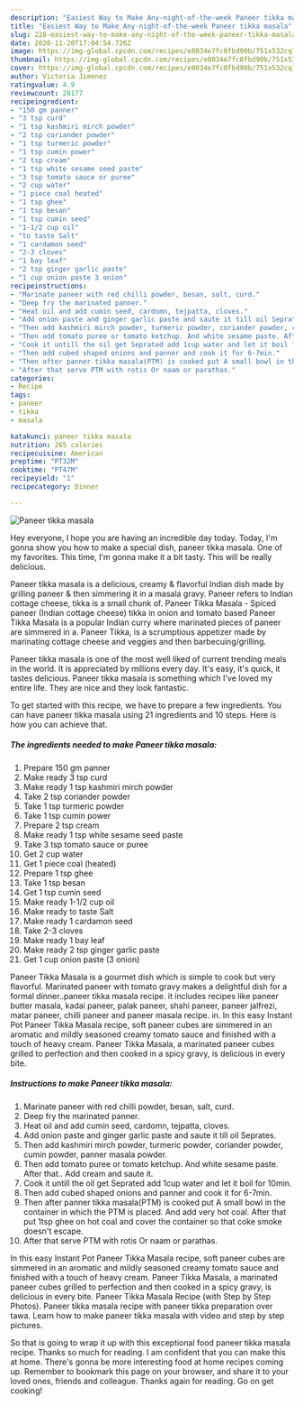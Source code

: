 ```yaml
---
description: "Easiest Way to Make Any-night-of-the-week Paneer tikka masala"
title: "Easiest Way to Make Any-night-of-the-week Paneer tikka masala"
slug: 228-easiest-way-to-make-any-night-of-the-week-paneer-tikka-masala
date: 2020-11-20T17:04:54.726Z
image: https://img-global.cpcdn.com/recipes/e8034e7fc0fbd90b/751x532cq70/paneer-tikka-masala-recipe-main-photo.jpg
thumbnail: https://img-global.cpcdn.com/recipes/e8034e7fc0fbd90b/751x532cq70/paneer-tikka-masala-recipe-main-photo.jpg
cover: https://img-global.cpcdn.com/recipes/e8034e7fc0fbd90b/751x532cq70/paneer-tikka-masala-recipe-main-photo.jpg
author: Victoria Jimenez
ratingvalue: 4.9
reviewcount: 28177
recipeingredient:
- "150 gm panner"
- "3 tsp curd"
- "1 tsp kashmiri mirch powder"
- "2 tsp coriander powder"
- "1 tsp turmeric powder"
- "1 tsp cumin power"
- "2 tsp cream"
- "1 tsp white sesame seed paste"
- "3 tsp tomato sauce or puree"
- "2 cup water"
- "1 piece coal heated"
- "1 tsp ghee"
- "1 tsp besan"
- "1 tsp cumin seed"
- "1-1/2 cup oil"
- "to taste Salt"
- "1 cardamon seed"
- "2-3 cloves"
- "1 bay leaf"
- "2 tsp ginger garlic paste"
- "1 cup onion paste 3 onion"
recipeinstructions:
- "Marinate paneer with red chilli powder, besan, salt, curd."
- "Deep fry the marinated panner."
- "Heat oil and add cumin seed, cardomn, tejpatta, cloves."
- "Add onion paste and ginger garlic paste and saute it till oil Seprates."
- "Then add kashmiri mirch powder, turmeric powder, coriander powder, cumin powder, panner masala powder."
- "Then add tomato puree or tomato ketchup. And white sesame paste. After that.. Add cream and saute it."
- "Cook it untill the oil get Seprated add 1cup water and let it boil for 10min."
- "Then add cubed shaped onions and panner and cook it for 6-7min."
- "Then after panner tikka masala(PTM) is cooked put A small bowl in the container in which the PTM is placed. And add very hot coal. After that put 1tsp ghee on hot coal and cover the container so that coke smoke doesn&#39;t escape."
- "After that serve PTM with rotis Or naam or parathas."
categories:
- Recipe
tags:
- paneer
- tikka
- masala

katakunci: paneer tikka masala 
nutrition: 265 calories
recipecuisine: American
preptime: "PT32M"
cooktime: "PT47M"
recipeyield: "1"
recipecategory: Dinner

---
```



![Paneer tikka masala](https://img-global.cpcdn.com/recipes/e8034e7fc0fbd90b/751x532cq70/paneer-tikka-masala-recipe-main-photo.jpg)

Hey everyone, I hope you are having an incredible day today. Today, I'm gonna show you how to make a special dish, paneer tikka masala. One of my favorites. This time, I'm gonna make it a bit tasty. This will be really delicious.

Paneer tikka masala is a delicious, creamy &amp; flavorful Indian dish made by grilling paneer &amp; then simmering it in a masala gravy. Paneer refers to Indian cottage cheese, tikka is a small chunk of. Paneer Tikka Masala - Spiced paneer (Indian cottage cheese) tikka in onion and tomato based Paneer Tikka Masala is a popular Indian curry where marinated pieces of paneer are simmered in a. Paneer Tikka, is a scrumptious appetizer made by marinating cottage cheese and veggies and then barbecuing/grilling.

Paneer tikka masala is one of the most well liked of current trending meals in the world. It is appreciated by millions every day. It's easy, it's quick, it tastes delicious. Paneer tikka masala is something which I've loved my entire life. They are nice and they look fantastic.


To get started with this recipe, we have to prepare a few ingredients. You can have paneer tikka masala using 21 ingredients and 10 steps. Here is how you can achieve that.

<!--inarticleads1-->

##### The ingredients needed to make Paneer tikka masala:

1. Prepare 150 gm panner
1. Make ready 3 tsp curd
1. Make ready 1 tsp kashmiri mirch powder
1. Take 2 tsp coriander powder
1. Take 1 tsp turmeric powder
1. Take 1 tsp cumin power
1. Prepare 2 tsp cream
1. Make ready 1 tsp white sesame seed paste
1. Take 3 tsp tomato sauce or puree
1. Get 2 cup water
1. Get 1 piece coal (heated)
1. Prepare 1 tsp ghee
1. Take 1 tsp besan
1. Get 1 tsp cumin seed
1. Make ready 1-1/2 cup oil
1. Make ready to taste Salt
1. Make ready 1 cardamon seed
1. Take 2-3 cloves
1. Make ready 1 bay leaf
1. Make ready 2 tsp ginger garlic paste
1. Get 1 cup onion paste (3 onion)


Paneer Tikka Masala is a gourmet dish which is simple to cook but very flavorful. Marinated paneer with tomato gravy makes a delightful dish for a formal dinner..paneer tikka masala recipe. it includes recipes like paneer butter masala, kadai paneer, palak paneer, shahi paneer, paneer jalfrezi, matar paneer, chilli paneer and paneer masala recipe. in. In this easy Instant Pot Paneer Tikka Masala recipe, soft paneer cubes are simmered in an aromatic and mildly seasoned creamy tomato sauce and finished with a touch of heavy cream. Paneer Tikka Masala, a marinated paneer cubes grilled to perfection and then cooked in a spicy gravy, is delicious in every bite. 

<!--inarticleads2-->

##### Instructions to make Paneer tikka masala:

1. Marinate paneer with red chilli powder, besan, salt, curd.
1. Deep fry the marinated panner.
1. Heat oil and add cumin seed, cardomn, tejpatta, cloves.
1. Add onion paste and ginger garlic paste and saute it till oil Seprates.
1. Then add kashmiri mirch powder, turmeric powder, coriander powder, cumin powder, panner masala powder.
1. Then add tomato puree or tomato ketchup. And white sesame paste. After that.. Add cream and saute it.
1. Cook it untill the oil get Seprated add 1cup water and let it boil for 10min.
1. Then add cubed shaped onions and panner and cook it for 6-7min.
1. Then after panner tikka masala(PTM) is cooked put A small bowl in the container in which the PTM is placed. And add very hot coal. After that put 1tsp ghee on hot coal and cover the container so that coke smoke doesn&#39;t escape.
1. After that serve PTM with rotis Or naam or parathas.


In this easy Instant Pot Paneer Tikka Masala recipe, soft paneer cubes are simmered in an aromatic and mildly seasoned creamy tomato sauce and finished with a touch of heavy cream. Paneer Tikka Masala, a marinated paneer cubes grilled to perfection and then cooked in a spicy gravy, is delicious in every bite. Paneer Tikka Masala Recipe (with Step by Step Photos). Paneer tikka masala recipe with paneer tikka preparation over tawa. Learn how to make paneer tikka masala with video and step by step pictures. 

So that is going to wrap it up with this exceptional food paneer tikka masala recipe. Thanks so much for reading. I am confident that you can make this at home. There's gonna be more interesting food at home recipes coming up. Remember to bookmark this page on your browser, and share it to your loved ones, friends and colleague. Thanks again for reading. Go on get cooking!
